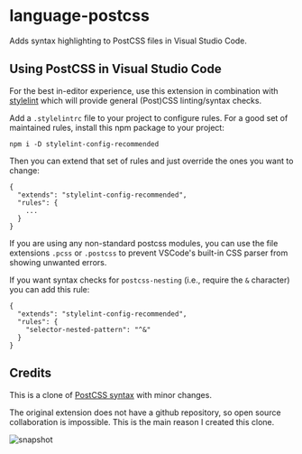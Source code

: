 # language-postcss

Adds syntax highlighting to PostCSS files in Visual Studio Code.

## Using PostCSS in Visual Studio Code

For the best in-editor experience, use this extension in combination with [stylelint](https://marketplace.visualstudio.com/items?itemName=shinnn.stylelint) which will provide general (Post)CSS linting/syntax checks.

Add a `.stylelintrc` file to your project to configure rules. For a good set of maintained rules, install this npm package to your project:

    npm i -D stylelint-config-recommended

Then you can extend that set of rules and just override the ones you want to change:

```
{
  "extends": "stylelint-config-recommended",
  "rules": {
    ...
  }
}
```

If you are using any non-standard postcss modules, you can use the file extensions `.pcss` or `.postcss` to prevent VSCode's built-in CSS parser from showing unwanted errors.

If you want syntax checks for `postcss-nesting` (i.e., require the `&` character) you can add this rule:

```
{
  "extends": "stylelint-config-recommended",
  "rules": {
    "selector-nested-pattern": "^&"
  }
}
```

## Credits

This is a clone of [PostCSS syntax](https://marketplace.visualstudio.com/items?itemName=ricard.PostCSS) with minor changes.

The original extension does not have a github repository, so open source collaboration is impossible. This is the main reason I created this clone.

![snapshot](https://raw.githubusercontent.com/cpylua/vscode-language-postcss/master/postcss-snapshot.png)